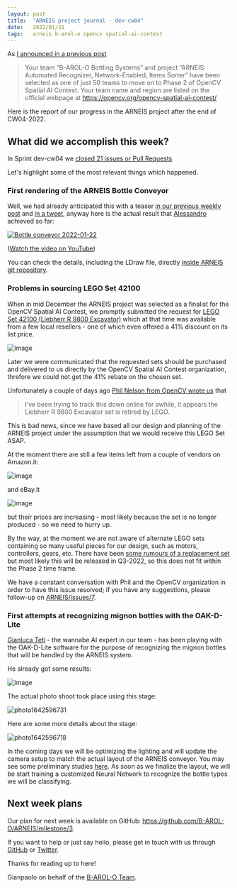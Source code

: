 ```yaml
---
layout: post
title:  "ARNEIS project journal - dev-cw04"
date:   2022/01/31
tags: 	arneis b-arol-o opencv spatial-ai-contest
---
```


<!--
<a href="https://opencv.org/opencv-spatial-ai-contest/#finalists"><img src="https://user-images.githubusercontent.com/75182/146637995-3266f15d-81a4-4470-a337-965404340121.jpg" alt="OpenCV Spatial AI Contest Finalist" width="40%"></a>

Welcome to our weekly status report of the [ARNEIS project](https://github.com/B-AROL-O/ARNEIS)!
-->

As [I announced in a previous post](https://gmacario.github.io/posts/2021-12-18-arneis-spatial-ai-finalist)

> Your team “B-AROL-O Bottling Systems” and project “ARNEIS: Automated Recognizer, Network-Enabled, Items Sorter” have been selected as one of just 50 teams to move on to Phase 2 of OpenCV Spatial AI Contest.
> Your team name and region are listed on the official webpage at <https://opencv.org/opencv-spatial-ai-contest/​>

Here is the report of our progress in the ARNEIS project after the end of CW04-2022.

## What did we accomplish this week?

In Sprint dev-cw04 we [closed 21 issues or Pull Requests](https://github.com/B-AROL-O/ARNEIS/milestone/3?closed=1)

<!-- TODO: Add screenshot of <https://github.com/orgs/B-AROL-O/projects/1/views/5> -->

Let's highlight some of the most relevant things which happened.

### First rendering of the ARNEIS Bottle Conveyor

Well, we had already anticipated this with a teaser [in our previous weekly post](https://gmacario.github.io/posts/2022-01-24-arneis-dev-cw03) and [in a tweet](https://twitter.com/baroloteam/status/1486204084776583178), anyway here is the actual result that [Alessandro](https://github.com/alv67) achieved so far:

[![Bottle conveyor 2022-01-22](https://img.youtube.com/vi/BFKyx1COfqk/0.jpg)](https://www.youtube.com/watch?v=BFKyx1COfqk "Bottle conveyor 2022-01-22")

([Watch the video on YouTube](https://www.youtube.com/watch?v=BFKyx1COfqk))

You can check the details, including the LDraw file, directly [inside ARNEIS git repository](https://github.com/B-AROL-O/ARNEIS/tree/main/mocs/studies).

### Problems in sourcing LEGO Set 42100

When in mid December the ARNEIS project was selected as a finalist for the OpenCV Spatial AI Contest, we promptly submitted the request for [LEGO Set 42100 (Liebherr R 9800 Excavator)](https://www.lego.com/en-it/product/liebherr-r-9800-excavator-42100) which at that time was available from a few local resellers - one of which even offered a 41% discount on its list price.

![image](https://user-images.githubusercontent.com/75182/151664835-0c4a324f-47dd-4285-bd4a-5c68c04a4677.png)

Later we were communicated that the requested sets should be purchased and delivered to us directly by the OpenCV Spatial AI Contest organization, threfore we could not get the 41% rebate on the chosen set.

Unfortunately a couple of days ago [Phil Nelson from OpenCV wrote us](https://github.com/B-AROL-O/ARNEIS/issues/7#issuecomment-1024859461) that

> I’ve been trying to track this down online for awhile, it appears the Liebherr R 9800 Excavator set is retired by LEGO.

This is bad news, since we have based all our design and planning of the ARNEIS project under the assumption that we would receive this LEGO Set ASAP.

At the moment there are still a few items left from a couple of vendors on Amazon.it:

![image](https://user-images.githubusercontent.com/75182/151653389-54f26295-4f85-4b64-ae85-6ae13c8fa875.png)

and eBay.it

![image](https://user-images.githubusercontent.com/75182/151653398-edc00489-11db-48fe-b62e-06042d6fed98.png)

but their prices are increasing - most likely because the set is no longer produced - so we need to hurry up.

By the way, at the moment we are not aware of alternate LEGO sets containing so many useful pieces for our design, such as motors, controllers, gears, etc. There have been [some rumours of a replacement set](https://www.brickfanatics.com/it/technic-estate-2022-si-dice-che-sia-il-pi%C3%B9-costoso/) but most likely this will be released in Q3-2022, so this does not fit within the Phase 2 time frame.

We have a constant conversation with Phil and the OpenCV organization in order to have this issue resolved; if you have any suggestions, please follow-up on [ARNEIS/issues/7](https://github.com/B-AROL-O/ARNEIS/issues/7).

### First attempts at recognizing mignon bottles with the OAK-D-Lite

[Gianluca Teti](https://github.com/gteti) - the wannabe AI expert in our team - has been playing with the OAK-D-Lite software for the purpose of recognizing the mignon bottles that will be handled by the ARNEIS system.

He already got some results:

![image](https://user-images.githubusercontent.com/51110452/150135037-d63e327e-09fe-4384-9d58-36086fb443a6.png)

The actual photo shoot took place using this stage:

![photo1642596731](https://user-images.githubusercontent.com/51110452/150135084-27eeea29-5450-42bc-a5f2-266a1dfeb47e.jpeg)

Here are some more details about the stage:

![photo1642596718](https://user-images.githubusercontent.com/51110452/150135077-a100064d-f18e-419f-a48c-9eea85da4a76.jpeg)

In the coming days we will be optimizing the lighting and will update the camera setup to match the actual layout of the ARNEIS conveyor. You may see some preliminary studies [here](https://github.com/B-AROL-O/ARNEIS/issues/89).
As soon as we finalize the layout, we will be start training a customized Neural Network to recognize the bottle types we will be classifying.

## Next week plans

Our plan for next week is available on GitHub: <https://github.com/B-AROL-O/ARNEIS/milestone/3>.

<!-- TODO: Add screenshot of <https://github.com/orgs/B-AROL-O/projects/1/views/1> -->

If you want to help or just say hello, please get in touch with us through [GitHub](https://github.com/B-AROL-O/ARNEIS) or [Twitter](https://twitter.com/baroloteam).

Thanks for reading up to here!

Gianpaolo on behalf of the [B-AROL-O Team](https://github.com/b-arol-o).

<!-- EOF -->
